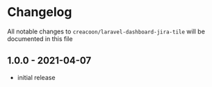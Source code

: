 # Changelog

All notable changes to `creacoon/laravel-dashboard-jira-tile` will be documented in this file

## 1.0.0 - 2021-04-07

- initial release
